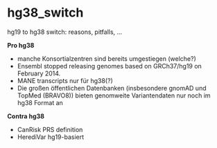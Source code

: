 # hg38_switch
hg19 to hg38 switch: reasons, pitfalls, ...

**Pro hg38**

* manche Konsortialzentren sind bereits umgestiegen (welche?) 
* Ensembl stopped releasing genomes based on GRCh37/hg19 on February 2014.
* MANE transcripts nur für hg38(?)
* Die großen öffentlichen Datenbanken (insbesondere gnomAD und TopMed (BRAVO8)) bieten genomweite Variantendaten nur noch im hg38 Format an

**Contra hg38**

* CanRisk PRS definition
* HerediVar hg19-basiert 
